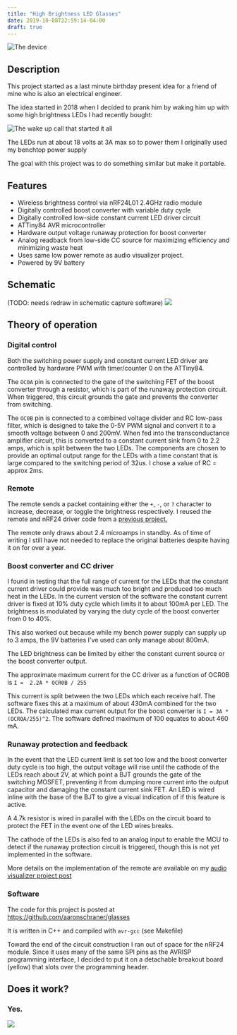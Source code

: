 ```yaml
---
title: "High Brightness LED Glasses"
date: 2019-10-08T22:59:14-04:00
draft: true
---
```


![](https://i.imgur.com/d11aYmN.jpg "The device")

Description
-----------
This project started as a last minute birthday present idea for a friend of mine who is also an electrical engineer.

The idea started in 2018 when I decided to prank him by waking him up with some high brightness LEDs I had recently bought:

![](https://i.imgur.com/j2Ch7Ei.jpg "The wake up call that started it all" )

The LEDs run at about 18 volts at 3A max so to power them I originally used my benchtop power supply

The goal with this project was to do something similar but make it portable.

Features
--------
* Wireless brightness control via nRF24L01 2.4GHz radio module
* Digitally controlled boost converter with variable duty cycle
* Digitally controlled low-side constant current LED driver circuit
* ATTiny84 AVR microcontroller
* Hardware output voltage runaway protection for boost converter
* Analog readback from low-side CC source for maximizing efficiency and minimizing waste heat
* Uses same low power remote as audio visualizer project. 
* Powered by 9V battery

Schematic
---------
(TODO: needs redraw in schematic capture software)
![](https://i.imgur.com/pf24917.jpg)

Theory of operation
-------------------
### Digital control
Both the switching power supply and constant current LED driver are controlled by hardware PWM with timer/counter 0 on the ATTiny84.

The `OC0A` pin is connected to the gate of the switching FET of the boost converter through a resistor, which is part of the runaway protection circuit. When triggered, this circuit grounds the gate and prevents the converter from switching.

The `OC0B` pin is connected to a combined voltage divider and RC low-pass filter, which is designed to take the 0-5V PWM signal and convert it to a smooth voltage between 0 and 200mV. When fed into the transconductance amplifier circuit, this is converted to a constant current sink from 0 to 2.2 amps, which is split between the two LEDs. The components are chosen to provide an optimal output range for the LEDs with a time constant that is large compared to the switching period of 32us. I chose a value of RC = approx 2ms.

### Remote
The remote sends a packet containing either the `+`, `-`, or `?` character to increase, decrease, or toggle the brightness respectively. I reused the remote and nRF24 driver code from a [previous project.](/posts/led-strip-audio-vis) 

The remote only draws about 2.4 microamps in standby. As of time of writing I still have not needed to replace the original batteries despite having it on for over a year.

### Boost converter and CC driver
I found in testing that the full range of current for the LEDs that the constant current driver could provide was much too bright and produced too much heat in the LEDs. In the current version of the software the constant current driver is fixed at 10% duty cycle which limits it to about 100mA per LED. The brightness is modulated by varying the duty cycle of the boost converter from 0 to 40%. 

This also worked out because while my bench power supply can supply up to 3 amps, the 9V batteries I've used can only manage about 800mA.

The LED brightness can be limited by either the constant current source or the boost converter output.

The approximate maximum current for the CC driver as a function of OCR0B is `I =  2.2A * OCR0B / 255` 

This current is split between the two LEDs which each receive half. The software fixes this at a maximum of about 430mA combined for the two LEDs.
The calculated max current output for the boost converter is `I = 3A * (OCR0A/255)^2`. The software defined maximum of 100 equates to about 460 mA. 

### Runaway protection and feedback
   In the event that the LED current limit is set too low and the boost converter duty cycle is too high, the output voltage will rise until the cathode of the LEDs reach about 2V, at which point a BJT grounds the gate of the switching MOSFET, preventing it from dumping more current into the output capacitor and damaging the constant current sink FET. 
   An LED is wired inline with the base of the BJT to give a visual indication of if this feature is active.
   
   A 4.7k resistor is wired in parallel with the LEDs on the circuit board to protect the FET in the event one of the LED wires breaks.
   
   The cathode of the LEDs is also fed to an analog input to enable the MCU to detect if the runaway protection circuit is triggered, though this is not yet implemented in the software.
   
   More details on the implementation of the remote are available on my [audio visualizer project post](/posts/LED-strip-audio-vis)

### Software
   The code for this project is posted at https://github.com/aaronschraner/glasses

   It is written in C++ and compiled with `avr-gcc` (see Makefile)

   Toward the end of the circuit construction I ran out of space for the nRF24 module. Since it uses many of the same SPI pins as the AVRISP programming interface, I decided to put it on a detachable breakout board (yellow) that slots over the programming header. 


Does it work?
-------------

### Yes.
![](https://i.imgur.com/zndSrtm.jpg)




